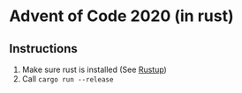 # Advent of Code 2020 (in rust)

## Instructions

1. Make sure rust is installed (See [Rustup](https://rustup.rs/))
2. Call `cargo run --release`
